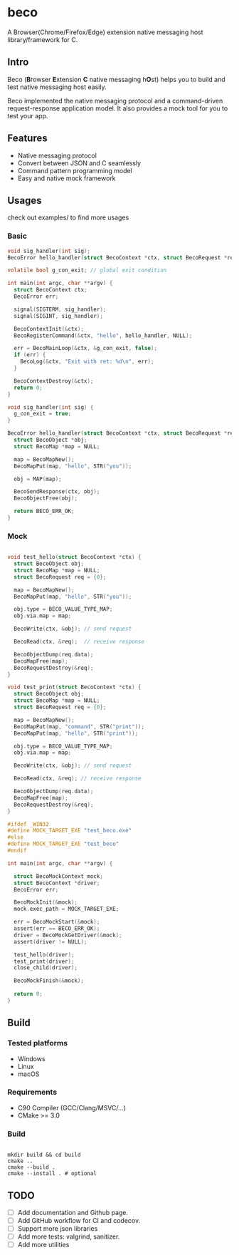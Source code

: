 # beco

A Browser(Chrome/Firefox/Edge) extension native messaging host library/framework for C.

## Intro

Beco (**B**rowser **E**xtension **C** native messaging h**O**st)
helps you to build and test native messaging host easily.

Beco implemented the native messaging protocol and a command-driven request-response application model. It also provides
a mock tool for you to test your app.

## Features

- Native messaging protocol
- Convert between JSON and C seamlessly
- Command pattern programming model
- Easy and native mock framework

## Usages
check out examples/ to find more usages
### Basic
```c
void sig_handler(int sig);
BecoError hello_handler(struct BecoContext *ctx, struct BecoRequest *req, void *user_data);

volatile bool g_con_exit; // global exit condition

int main(int argc, char **argv) {
  struct BecoContext ctx;
  BecoError err;

  signal(SIGTERM, sig_handler);
  signal(SIGINT, sig_handler);

  BecoContextInit(&ctx);
  BecoRegisterCommand(&ctx, "hello", hello_handler, NULL);

  err = BecoMainLoop(&ctx, &g_con_exit, false);
  if (err) {
    BecoLog(&ctx, "Exit with ret: %d\n", err);
  }

  BecoContextDestroy(&ctx);
  return 0;
}

void sig_handler(int sig) {
  g_con_exit = true;
}

BecoError hello_handler(struct BecoContext *ctx, struct BecoRequest *req, void *user_data) {
  struct BecoObject *obj;
  struct BecoMap *map = NULL;

  map = BecoMapNew();
  BecoMapPut(map, "hello", STR("you"));

  obj = MAP(map);

  BecoSendResponse(ctx, obj);
  BecoObjectFree(obj);

  return BECO_ERR_OK;
}

```

### Mock
```c

void test_hello(struct BecoContext *ctx) {
  struct BecoObject obj;
  struct BecoMap *map = NULL;
  struct BecoRequest req = {0};

  map = BecoMapNew();
  BecoMapPut(map, "hello", STR("you"));

  obj.type = BECO_VALUE_TYPE_MAP;
  obj.via.map = map;

  BecoWrite(ctx, &obj); // send request

  BecoRead(ctx, &req);  // receive response

  BecoObjectDump(req.data);
  BecoMapFree(map);
  BecoRequestDestroy(&req);
}

void test_print(struct BecoContext *ctx) {
  struct BecoObject obj;
  struct BecoMap *map = NULL;
  struct BecoRequest req = {0};

  map = BecoMapNew();
  BecoMapPut(map, "command", STR("print"));
  BecoMapPut(map, "hello", STR("print"));

  obj.type = BECO_VALUE_TYPE_MAP;
  obj.via.map = map;

  BecoWrite(ctx, &obj); // send request

  BecoRead(ctx, &req); // receive response

  BecoObjectDump(req.data);
  BecoMapFree(map);
  BecoRequestDestroy(&req);
}

#ifdef _WIN32
#define MOCK_TARGET_EXE "test_beco.exe"
#else
#define MOCK_TARGET_EXE "test_beco"
#endif

int main(int argc, char **argv) {

  struct BecoMockContext mock;
  struct BecoContext *driver;
  BecoError err;

  BecoMockInit(&mock);
  mock.exec_path = MOCK_TARGET_EXE;

  err = BecoMockStart(&mock);
  assert(err == BECO_ERR_OK);
  driver = BecoMockGetDriver(&mock);
  assert(driver != NULL);

  test_hello(driver);
  test_print(driver);
  close_child(driver);

  BecoMockFinish(&mock);
  
  return 0;
}
```

## Build

### Tested platforms
- Windows
- Linux
- macOS

### Requirements
- C90 Compiler (GCC/Clang/MSVC/...)
- CMake >= 3.0

### Build

```shell

mkdir build && cd build
cmake ..
cmake --build .
cmake --install . # optional

```

## TODO
* [ ] Add documentation and Github page.
* [ ] Add GitHub workflow for CI and codecov.
* [ ] Support more json libraries
* [ ] Add more tests: valgrind, sanitizer.
* [ ] Add more utilities
